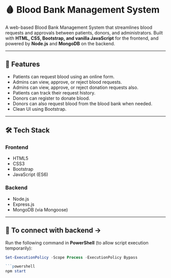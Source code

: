 # 🩸 Blood Bank Management System

A web-based Blood Bank Management System that streamlines blood requests and approvals between patients, donors, and administrators. Built with **HTML, CSS, Bootstrap, and vanilla JavaScript** for the frontend, and powered by **Node.js** and **MongoDB** on the backend.

---

## 🚀 Features

- Patients can request blood using an online form.
- Admins can view, approve, or reject blood requests.
- Admins can view, approve, or reject donation requests also.
- Patients can track their request history.
- Donors can register to donate blood.
- Donors can also request blood from the blood bank when needed.
- Clean UI using Bootstrap.

---

## 🛠 Tech Stack

### Frontend
- HTML5
- CSS3
- Bootstrap
- JavaScript (ES6)

### Backend
- Node.js
- Express.js
- MongoDB (via Mongoose)

---

## 🔌 To connect with backend ->

Run the following command in **PowerShell** (to allow script execution temporarily):

```powershell
Set-ExecutionPolicy -Scope Process -ExecutionPolicy Bypass

```powershell
npm start
